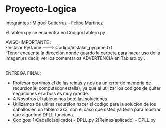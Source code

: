 # Proyecto-Logica

Integrantes : Miguel Gutierrez
             - Felipe Martinez

El tablero.py se encuentra en Codigo/Tablero.py <br />

AVISO-IMPORTANTE : <br />
-Instalar PyGame ---> Codigo/instalar_pygame.txt <br /> 
-Tener encuenta la dirección donde guardo la carpeta para hacer uso de la imagen,es decir, ver los comentarios ADVERTENCIA en Tablero.py .<br />
<br />

ENTREGA FINAL:<br />
- Profesor corrimos el de las reinas y nos da un error de memoria de recursion(el computador estalla), ya que al utilizar los codigos de quitar negaciones el arbols es muy grande.
- A Nosotros el tableux nos botó las soluciones
- Utilizamos de ultima recursion hacer el codigo para la solucion de los caballos en un tablero 3x3, con el caso que usted ya tenia para mostrar que algoritmo DPLL funciona.
- Codigos: 
1)Caballo(aplicado) - DPLL.py 
2)Reinas(aplicado) - DPLL.py
